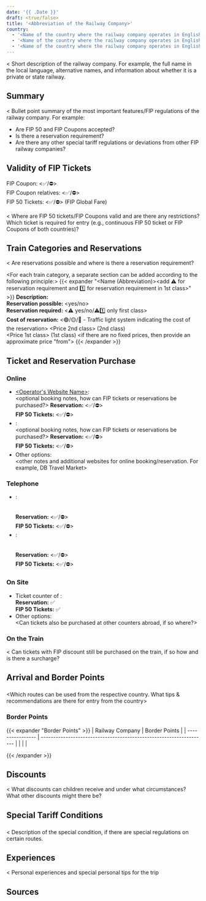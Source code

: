 ```yaml
---
date: '{{ .Date }}'
draft: <true/false>
title: '<Abbreviation of the Railway Company>'
country:
  - '<Name of the country where the railway company operates in English>'
  - '<Name of the country where the railway company operates in English>'
  - '<Name of the country where the railway company operates in English>'
---
```


<
Short description of the railway company. For example, the full name in the local language, alternative names, and information about whether it is a private or state railway.
>

## Summary

<
Bullet point summary of the most important features/FIP regulations of the railway company.
For example:
- Are FIP 50 and FIP Coupons accepted?
- Is there a reservation requirement?
- Are there any other special tariff regulations or deviations from other FIP railway companies?
>

## Validity of FIP Tickets

FIP Coupon: <✅/⛔>  
FIP Coupon relatives: <✅/⛔>  
FIP 50 Tickets: <✅/⛔>
(FIP Global Fare)

<
Where are FIP 50 tickets/FIP Coupons valid and are there any restrictions? Which ticket is required for entry (e.g., continuous FIP 50 ticket or FIP Coupons of both countries)?
>

## Train Categories and Reservations

<
Are reservations possible and where is there a reservation requirement?
>

<For each train category, a separate section can be added according to the following principle:>
{{< expander "<Name (Abbreviation)><add ⚠️ for reservation requirement and 1️⃣ for reservation requirement in 1st class>" >}}
**Description:**  
<Description of the category>
**Reservation possible:** <yes/no>  
**Reservation required:** <⚠️ yes/no/⚠️1️⃣ only first class>  
**Cost of reservation:** <🟢/🟡/🔴 - Traffic light system indicating the cost of the reservation> 
<Price 2nd class> (2nd class)  
<Price 1st class> (1st class)
<if there are no fixed prices, then provide an approximate price "from">
{{< /expander >}}

## Ticket and Reservation Purchase

### Online

- [<Operator's Website Name>](<Link to the website>):  
  <optional booking notes, how can FIP tickets or reservations be purchased?>
  **Reservation:** <✅/⛔>  
  **FIP 50 Tickets:** <✅/⛔>
- [<Another Helpful Booking Website>](<Link to the website>):  
  <optional booking notes, how can FIP tickets or reservations be purchased?>
  **Reservation:** <✅/⛔>  
  **FIP 50 Tickets:** <✅/⛔>
- Other options:  
  <other notes and additional websites for online booking/reservation. For example, DB Travel Market>

### Telephone
- <Name of the Operator>:  
  <Phone number or website with the phone number>  
  <Notes on booking by phone>  
  **Reservation:** <✅/⛔>  
  **FIP 50 Tickets:** <✅/⛔>  
- <Name of another Operator>:  
  <Phone number or website with the phone number>  
  <Notes on booking by phone>  
  **Reservation:** <✅/⛔>  
  **FIP 50 Tickets:** <✅/⛔>  

### On Site

- Ticket counter of <Abbreviation of the Railway Company>:  
  <Where are ticket counters generally located and if possible with a link to the website with an overview. Additional information about purchasing at the counter> 
  **Reservation:** ✅  
  **FIP 50 Tickets:** ✅
- Other options:  
  <Can tickets also be purchased at other counters abroad, if so where?>

### On the Train

<
Can tickets with FIP discount still be purchased on the train, if so how and is there a surcharge?
>

## Arrival and Border Points

### <Country Name>

<Which routes can be used from the respective country. What tips & recommendations are there for entry from the country>

### Border Points

{{< expander "Border Points" >}}
| Railway Company | Border Points                                                         |
| ---------------- | ------------------------------------------------------------------- |
| <Abbreviation of the neighboring railway company>              | <Border Points>             |

{{< /expander >}}

## Discounts

<
What discounts can children receive and under what circumstances? What other discounts might there be?
>

## Special Tariff Conditions

### <Route or Name>

<
Description of the special condition, if there are special regulations on certain routes.
>

## Experiences

<
Personal experiences and special personal tips for the trip
>

## Sources

[^1]: [<Source Name 1>](<Link>)
[^2]: [<Source Name 2>](<Link>)

